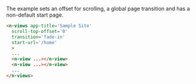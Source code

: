
The example sets an offset for scrolling, a global page transition and has a non-default start page.

```html
<n-views app-title='Sample Site' 
  scroll-top-offset='0' 
  transition='fade-in' 
  start-url='/home' 
  >
  ...
  <n-view ...></n-view>
  <n-view ...></n-view>
  ...
</n-views>
```